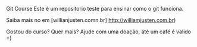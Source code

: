 Git Course
Este é um repositorio teste para ensinar como o git funciona.

Saiba mais no em [willianjusten.comn.br] http://williamjusten.com.br)

Gostou do curso? Quer mais? Ajude com uma doação, até um café é valido =)
